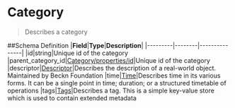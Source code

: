 # Category

> Describes a category

##Schema Definition |**Field**|**Type**|**Description**|
|---------|--------|---------------| |id|string|Unique id of the category
|parent_category_id|[Category/properties/id](/reference/0.9.3/core/schema-reference/category)|Unique
id of the category
|descriptor|[Descriptor](/reference/0.9.3/core/schema-reference/descriptor)|Describes
the description of a real-world object. Maintained by Beckn Foundation
|time|[Time](/reference/0.9.3/core/schema-reference/time)|Describes time in
its various forms. It can be a single point in time; duration; or a structured
timetable of operations
|tags|[Tags](/reference/0.9.3/core/schema-reference/tags)|Describes a tag.
This is a simple key-value store which is used to contain extended metadata
